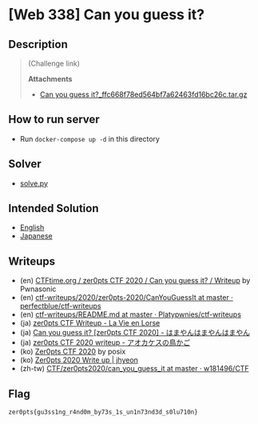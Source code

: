 # [Web 338] Can you guess it?
## Description
> (Challenge link)
> 
> **Attachments**
> - [Can you guess it?_ffc668f78ed564bf7a62463fd16bc26c.tar.gz](distfiles/Can_you_guess_it_ffc668f78ed564bf7a62463fd16bc26c.tar.gz)

## How to run server
- Run `docker-compose up -d` in this directory

## Solver
- [solve.py](solution/solve.py)

## Intended Solution
- [English](https://hackmd.io/@st98/rkFnKLZrI)
- [Japanese](https://st98.github.io/diary/posts/2020-03-09-zer0pts-ctf-2020.html#web-338-can-you-guess-it)

## Writeups
- (en) [CTFtime.org / zer0pts CTF 2020 / Can you guess it? / Writeup](https://ctftime.org/writeup/18598) by Pwnasonic
- (en) [ctf-writeups/2020/zer0pts-2020/CanYouGuessIt at master · perfectblue/ctf-writeups](https://github.com/perfectblue/ctf-writeups/tree/master/2020/zer0pts-2020/CanYouGuessIt)
- (en) [ctf-writeups/README.md at master · Platypwnies/ctf-writeups](https://github.com/Platypwnies/ctf-writeups/blob/master/2020/zer0pts/Can%20you%20guess%20it%3F/README.md)
- (ja) [zer0pts CTF Writeup - La Vie en Lorse](https://lorse.hatenablog.com/entry/2020/03/09/092401)
- (ja) [Can you guess it? [zer0pts CTF 2020] - はまやんはまやんはまやん](https://www.hamayanhamayan.com/entry/2020/03/09/130322)
- (ja) [zer0pts CTF 2020 writeup - アオカケスの鳥かご](https://aokakes.hatenablog.com/entry/2020/03/09/121322#CAN-YOU-GUESS-IT)
- (ko) [Zer0pts CTF 2020](https://blog.rwx.kr/zer0pts-CTF-2020/#345pts-Can-you-guess-it-2nd-solve) by posix
- (ko) [Zer0pts 2020 Write up | jhyeon](https://blog.jhyeon.xyz/ctf,%20writeup/2020/03/09/zer0ctf/#web-can-you-guess-it338-pt)
- (zh-tw) [CTF/zer0pts2020/can_you_guess_it at master · w181496/CTF](https://github.com/w181496/CTF/tree/master/zer0pts2020/can_you_guess_it)

## Flag
```
zer0pts{gu3ss1ng_r4nd0m_by73s_1s_un1n73nd3d_s0lu710n}
```